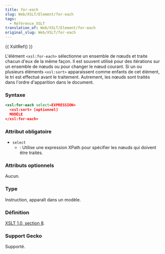 ```yaml
---
title: for-each
slug: Web/XSLT/Element/for-each
tags:
  - Référence_XSLT
translation_of: Web/XSLT/Element/for-each
original_slug: Web/XSLT/for-each
---
```

{{ XsltRef() }}

L'élément `<xsl:for-each>` sélectionne un ensemble de nœuds et traite chacun d'eux de la même façon. Il est souvent utilisé pour des itérations sur un ensemble de nœuds ou pour changer le nœud courant. Si un ou plusieurs éléments `<xsl:sort>` apparaissent comme enfants de cet élément, le tri est effectué avant le traitement. Autrement, les nœuds sont traités dans l'ordre d'apparition dans le document.

### Syntaxe

```xml
<xsl:for-each select=EXPRESSION>
  <xsl:sort> [optionnel]
  MODÈLE
</xsl:for-each>
```

### Attribut obligatoire

- `select`
  - : Utilise une expression XPath pour spécifier les nœuds qui doivent être traités.

### Attributs optionnels

Aucun.

### Type

Instruction, apparaît dans un modèle.

### Définition

[XSLT 1.0, section 8](http://www.w3.org/TR/xslt#for-each).

### Support Gecko

Supporté.
